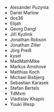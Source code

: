 - Alexander Puzynia
- Dariel Marlow
- dos36
- Elijah
- Georg Dangl
- Jiří Kyzlink
- Jonathan Robson
- Jonathan Ziller
- Jörg Preiß
- kysel
- MadMathMike
- Markus Amshove
- Matthias Koch
- Michael Bisbjerg
- Sebastian Karasek
- Stefan Bertels
- TdMxm
- Vladislav Khapin
- Yuuki Wesp
